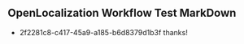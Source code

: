 ## OpenLocalization Workflow Test MarkDown
* 2f2281c8-c417-45a9-a185-b6d8379d1b3f 
thanks!<!--HONumber=Mar16_HO2-->
